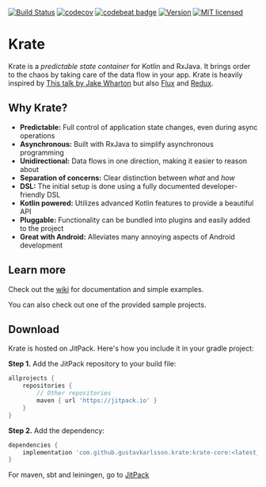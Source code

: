 [![Build Status](https://travis-ci.com/gustavkarlsson/krate.svg?branch=master)](https://travis-ci.com/gustavkarlsson/krate)
[![codecov](https://codecov.io/gh/gustavkarlsson/krate/branch/master/graph/badge.svg)](https://codecov.io/gh/gustavkarlsson/krate)
[![codebeat badge](https://codebeat.co/badges/ee4f1e26-fca2-420a-ac9a-e0af088242be)](https://codebeat.co/projects/github-com-gustavkarlsson-krate-master)
[![Version](https://jitpack.io/v/gustavkarlsson/krate.svg)](https://jitpack.io/#gustavkarlsson/krate)
[![MIT licensed](https://img.shields.io/badge/license-MIT-blue.svg)](https://github.com/gustavkarlsson/krate/blob/master/LICENSE.md)

# Krate

Krate is a *predictable state container* for Kotlin and RxJava.
It brings order to the chaos by taking care of the data flow in your app.
Krate is heavily inspired by
[This talk by Jake Wharton](https://jakewharton.com/the-state-of-managing-state-with-rxjava/)
but also [Flux](https://facebook.github.io/flux/) and [Redux](https://redux.js.org).


## Why Krate?

- **Predictable:** Full control of application state changes, even during async operations
- **Asynchronous:** Built with RxJava to simplify asynchronous programming
- **Unidirectional:** Data flows in one direction, making it easier to reason about
- **Separation of concerns:** Clear distinction between *what* and *how*
- **DSL:** The initial setup is done using a fully documented developer-friendly DSL
- **Kotlin powered:** Utilizes advanced Kotlin features to provide a beautiful API
- **Pluggable:** Functionality can be bundled into plugins and easily added to the project
- **Great with Android:** Alleviates many annoying aspects of Android development


## Learn more
Check out the [wiki](https://github.com/gustavkarlsson/krate/wiki) for documentation and simple examples.

You can also check out one of the provided sample projects.


## Download

Krate is hosted on JitPack. Here's how you include it in your gradle project:

**Step 1.** Add the JitPack repository to your build file:

```groovy
allprojects {
    repositories {
        // Other repositories
        maven { url 'https://jitpack.io' }
    }
}
```

**Step 2.** Add the dependency:

```groovy
dependencies {
    implementation 'com.github.gustavkarlsson.krate:krate-core:<latest_version>'
}
```

For maven, sbt and leiningen, go to [JitPack](https://jitpack.io/#gustavkarlsson/krate)

